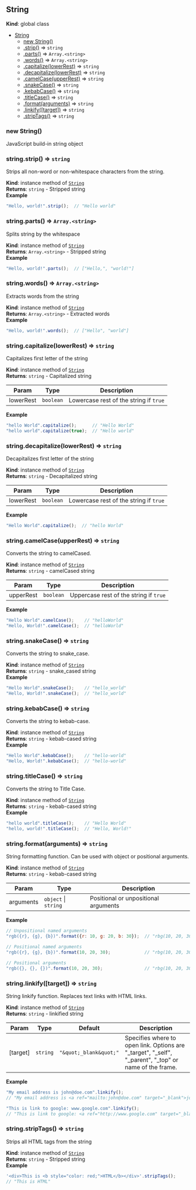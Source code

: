 <a name="String"></a>

## String
**Kind**: global class  

* [String](#String)
    * [new String()](#new_String_new)
    * [.strip()](#String+strip) ⇒ <code>string</code>
    * [.parts()](#String+parts) ⇒ <code>Array.&lt;string&gt;</code>
    * [.words()](#String+words) ⇒ <code>Array.&lt;string&gt;</code>
    * [.capitalize(lowerRest)](#String+capitalize) ⇒ <code>string</code>
    * [.decapitalize(lowerRest)](#String+decapitalize) ⇒ <code>string</code>
    * [.camelCase(upperRest)](#String+camelCase) ⇒ <code>string</code>
    * [.snakeCase()](#String+snakeCase) ⇒ <code>string</code>
    * [.kebabCase()](#String+kebabCase) ⇒ <code>string</code>
    * [.titleCase()](#String+titleCase) ⇒ <code>string</code>
    * [.format(arguments)](#String+format) ⇒ <code>string</code>
    * [.linkify([target])](#String+linkify) ⇒ <code>string</code>
    * [.stripTags()](#String+stripTags) ⇒ <code>string</code>

<a name="new_String_new"></a>

### new String()
JavaScript build-in string object

<a name="String+strip"></a>

### string.strip() ⇒ <code>string</code>
Strips all non-word or non-whitespace characters from the string.

**Kind**: instance method of [<code>String</code>](#String)  
**Returns**: <code>string</code> - Stripped string  
**Example**  
```js
"Hello, world!".strip();  // "Hello world"
```
<a name="String+parts"></a>

### string.parts() ⇒ <code>Array.&lt;string&gt;</code>
Splits string by the whitespace

**Kind**: instance method of [<code>String</code>](#String)  
**Returns**: <code>Array.&lt;string&gt;</code> - Stripped string  
**Example**  
```js
"Hello, world!".parts();  // ["Hello,", "world!"]
```
<a name="String+words"></a>

### string.words() ⇒ <code>Array.&lt;string&gt;</code>
Extracts words from the string

**Kind**: instance method of [<code>String</code>](#String)  
**Returns**: <code>Array.&lt;string&gt;</code> - Extracted words  
**Example**  
```js
"Hello, world!".words();  // ["Hello", "world"]
```
<a name="String+capitalize"></a>

### string.capitalize(lowerRest) ⇒ <code>string</code>
Capitalizes first letter of the string

**Kind**: instance method of [<code>String</code>](#String)  
**Returns**: <code>string</code> - Capitalized string  

| Param | Type | Description |
| --- | --- | --- |
| lowerRest | <code>boolean</code> | Lowercase rest of the string if <code>true</code> |

**Example**  
```js
"hello World".capitalize();      // "Hello World"
"hello world".capitalize(true);  // "Hello world"
```
<a name="String+decapitalize"></a>

### string.decapitalize(lowerRest) ⇒ <code>string</code>
Decapitalizes first letter of the string

**Kind**: instance method of [<code>String</code>](#String)  
**Returns**: <code>string</code> - Decapitalized string  

| Param | Type | Description |
| --- | --- | --- |
| lowerRest | <code>boolean</code> | Lowercase rest of the string if <code>true</code> |

**Example**  
```js
"Hello World".capitalize();  // "hello World"
```
<a name="String+camelCase"></a>

### string.camelCase(upperRest) ⇒ <code>string</code>
Converts the string to camelCased.

**Kind**: instance method of [<code>String</code>](#String)  
**Returns**: <code>string</code> - camelCased string  

| Param | Type | Description |
| --- | --- | --- |
| upperRest | <code>boolean</code> | Uppercase rest of the string if <code>true</code> |

**Example**  
```js
"Hello World".camelCase();    // "helloWorld"
"Hello, World!".camelCase();  // "helloWorld"
```
<a name="String+snakeCase"></a>

### string.snakeCase() ⇒ <code>string</code>
Converts the string to snake_case.

**Kind**: instance method of [<code>String</code>](#String)  
**Returns**: <code>string</code> - snake_cased string  
**Example**  
```js
"Hello World".snakeCase();    // "hello_world"
"Hello, World!".snakeCase();  // "hello_world"
```
<a name="String+kebabCase"></a>

### string.kebabCase() ⇒ <code>string</code>
Converts the string to kebab-case.

**Kind**: instance method of [<code>String</code>](#String)  
**Returns**: <code>string</code> - kebab-cased string  
**Example**  
```js
"Hello World".kebabCase();    // "hello-world"
"Hello, World!".kebabCase();  // "hello-world"
```
<a name="String+titleCase"></a>

### string.titleCase() ⇒ <code>string</code>
Converts the string to Title Case.

**Kind**: instance method of [<code>String</code>](#String)  
**Returns**: <code>string</code> - kebab-cased string  
**Example**  
```js
"hello world".titleCase();    // "Hello World"
"hello, world!".titleCase();  // "Hello, World!"
```
<a name="String+format"></a>

### string.format(arguments) ⇒ <code>string</code>
String formatting function. Can be used with object or positional arguments.

**Kind**: instance method of [<code>String</code>](#String)  
**Returns**: <code>string</code> - kebab-cased string  

| Param | Type | Description |
| --- | --- | --- |
| arguments | <code>object</code> \| <code>string</code> | Positional or unpositional arguments |

**Example**  
```js
// Unpositional named arguments
"rgb({r}, {g}, {b})".format({r: 10, g: 20, b: 30});  // "rbg(10, 20, 30)"

// Positional named arguments
"rgb({r}, {g}, {b})".format(10, 20, 30);             // "rbg(10, 20, 30)"

// Positional arguments
"rgb({}, {}, {})".format(10, 20, 30);                // "rbg(10, 20, 30)"
```
<a name="String+linkify"></a>

### string.linkify([target]) ⇒ <code>string</code>
String linkify function. Replaces text links with HTML links.

**Kind**: instance method of [<code>String</code>](#String)  
**Returns**: <code>string</code> - linkified string  

| Param | Type | Default | Description |
| --- | --- | --- | --- |
| [target] | <code>string</code> | <code>&quot;\&quot;_blank\&quot;&quot;</code> | Specifies where to open link. Options are "_target", "_self", "_parent", "_top" or name of the frame. |

**Example**  
```js
"My email address is john@doe.com".linkify();
// "My email address is <a ref="mailto:john@doe.com" target="_blank">john@doe.com</a>"

"This is link to google: www.google.com".linkify();
// "This is link to google: <a ref="http://www.google.com" target="_blank">www.google.com</a>"
```
<a name="String+stripTags"></a>

### string.stripTags() ⇒ <code>string</code>
Strips all HTML tags from the string

**Kind**: instance method of [<code>String</code>](#String)  
**Returns**: <code>string</code> - Stripped string  
**Example**  
```js
'<div>This is <b style="color: red;">HTML</b></div>'.stripTags();
// "This is HTML"
```
